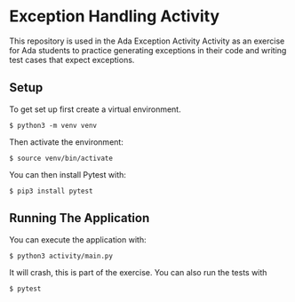 # Exception Handling Activity

This repository is used in the Ada Exception Activity Activity as an exercise for Ada students to practice generating exceptions in their code and writing test cases that expect exceptions.

## Setup

To get set up first create a virtual environment.

`$ python3 -m venv venv`

Then activate the environment:

`$ source venv/bin/activate`

You can then install Pytest with:

`$ pip3 install pytest`

## Running The Application

You can execute the application with: 

`$ python3 activity/main.py`

It will crash, this is part of the exercise.  You can also run the tests with 

`$ pytest`
